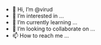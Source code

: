 - 👋 Hi, I’m @virud
- 👀 I’m interested in ...
- 🌱 I’m currently learning ...
- 💞️ I’m looking to collaborate on ...
- 📫 How to reach me ...

<!---
virud/virud is a ✨ special ✨ repository because its `README.md` (this file) appears on your GitHub profile.
You can click the Preview link to take a look at your changes.
--->
